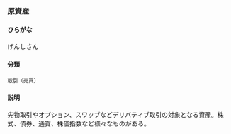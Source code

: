 <div style="display:none;">

## [あ行](securities-terms?id=あ行)
## [か行](securities-terms?id=か行)

</div>

### 原資産

#### ひらがな

げんしさん

#### 分類

`取引（売買）`

#### 説明

先物取引やオプション、スワップなどデリバティブ取引の対象となる資産。株式、債券、通貨、株価指数など様々なものがある。

<div style="display:none;">

## [さ行](securities-terms?id=さ行)
## [た行](securities-terms?id=た行)
## [な行](securities-terms?id=な行)
## [は行](securities-terms?id=は行)
## [ま行](securities-terms?id=ま行)
## [や行](securities-terms?id=や行)
## [ら行](securities-terms?id=ら行)
## [わ行](securities-terms?id=わ行)
## [英数字・記号](securities-terms?id=英数字・記号)

</div>

